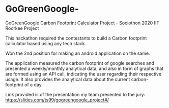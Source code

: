 # GoGreenGoogle-
GoGreenGoogle
Carbon Footprint Calculator Project - Sociothon 2020 IIT Roorkee Project

This hackathon required the contestants to build a Carbon footprint calculator based using any tech stack.

Won the 2nd position for making an android application on the same.

The application measured the carbon footprint of google searches and presented a weekly/monthly analytical data, and also in form of graphs that are formed using an API call, indicating the user regarding their respective usage. It also provides the analytical data about the current carbon-footprint of a day.

Link provided is of the presentation my team presented to the jury: https://slides.com/ts99/gogreengoogle_project#/

